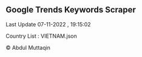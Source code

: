 

## Google Trends Keywords Scraper 
 
Last Update 07-11-2022 , 19:15:02

Country List :
VIETNAM.json



© Abdul Muttaqin 
